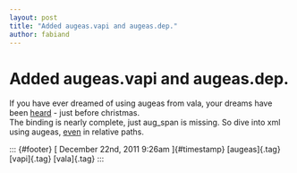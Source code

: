 ```yaml
---
layout: post
title: "Added augeas.vapi and augeas.dep."
author: fabiand
---
```



Added augeas.vapi and augeas.dep.
=================================

If you have ever dreamed of using augeas from vala, your dreams have
been [heard](https://gitorious.org/valastuff/vapis/trees/master/vapis) -
just before christmas.\
The binding is nearly complete, just aug\_span is missing. So dive into
xml using augeas, [even](https://fedorahosted.org/augeas/ticket/238) in
relative paths.

::: {#footer}
[ December 22nd, 2011 9:26am ]{#timestamp} [augeas]{.tag} [vapi]{.tag}
[vala]{.tag}
:::
